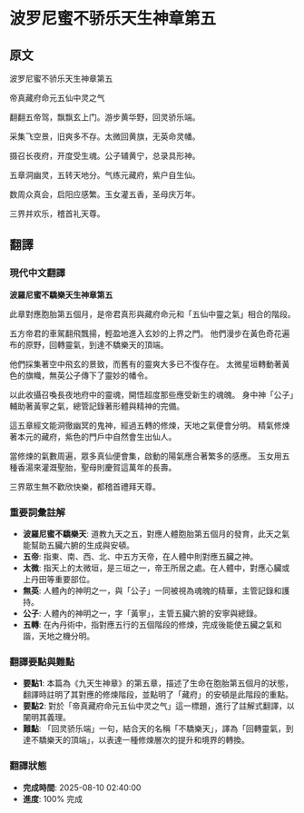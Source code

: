 # 波罗尼蜜不骄乐天生神章第五

## 原文

波罗尼蜜不骄乐天生神章第五

帝真藏府命元五仙中灵之气

翻翻五帝驾，飘飘玄上门。游步黄华野，回灵骄乐端。

采集飞空景，旧爽多不存。太微回黄旗，无英命灵幡。

摄召长夜府，开度受生魂。公子辅黄宁，总录具形神。

五章洞幽灵，五转天地分。气练元藏府，紫户自生仙。

数周众真会，启阳应感繁。玉女灌五香，圣母庆万年。

三界并欢乐，稽首礼天尊。

## 翻譯

### 現代中文翻譯
**波羅尼蜜不驕樂天生神章第五**

此章對應胞胎第五個月，是帝君真形與藏府命元和「五仙中靈之氣」相合的階段。

五方帝君的車駕翻飛飄揚，輕盈地進入玄妙的上界之門。
他們漫步在黃色奇花遍布的原野，回轉靈氣，到達不驕樂天的頂端。

他們採集著空中飛玄的景致，而舊有的靈爽大多已不復存在。
太微星垣轉動著黃色的旗幟，無英公子傳下了靈妙的幡令。

以此收攝召喚長夜地府中的靈魂，開悟超度那些應受新生的魂魄。
身中神「公子」輔助著黃寧之氣，總管記錄著形體與精神的完備。

這五章經文能洞徹幽冥的鬼神，經過五轉的修煉，天地之氣便會分明。
精氣修煉著本元的藏府，紫色的門戶中自然會生出仙人。

當修煉的氣數周遍，眾多真仙便會集，啟動的陽氣應合著繁多的感應。
玉女用五種香湯來灌溉聖胎，聖母則慶賀這萬年的長壽。

三界眾生無不歡欣快樂，都稽首禮拜天尊。

### 重要詞彙註解
- **波羅尼蜜不驕樂天**: 道教九天之五，對應人體胞胎第五個月的發育，此天之氣能幫助五臟六腑的生成與安頓。
- **五帝**: 指東、南、西、北、中五方天帝，在人體中則對應五臟之神。
- **太微**: 指天上的太微垣，是三垣之一，帝王所居之處。在人體中，對應心臟或上丹田等重要部位。
- **無英**: 人體內的神明之一，與「公子」一同被視為魂魄的精華，主管記錄和護持。
- **公子**: 人體內的神明之一，字「黃寧」，主管五臟六腑的安寧與總錄。
- **五轉**: 在內丹術中，指對應五行的五個階段的修煉，完成後能使五臟之氣和諧，天地之機分明。

### 翻譯要點與難點
- **要點1**: 本篇為《九天生神章》的第五章，描述了生命在胞胎第五個月的狀態，翻譯時註明了其對應的修煉階段，並點明了「藏府」的安頓是此階段的重點。
- **要點2**: 對於「帝真藏府命元五仙中灵之气」這一標題，進行了註解式翻譯，以闡明其義理。
- **難點**: 「回灵骄乐端」一句，結合天的名稱「不驕樂天」，譯為「回轉靈氣，到達不驕樂天的頂端」，以表達一種修煉層次的提升和境界的轉換。

### 翻譯狀態
- **完成時間**: 2025-08-10 02:40:00
- **進度**: 100% 完成

